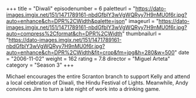 +++
title = "Diwali"
episodenumber = 6
paletteurl = "https://dato-images.imgix.net/151/1471789161-nbdGfblY3wVgWQRyy7H9nMU0f6r.jpg?auto=enhance&ch=DPR%2CWidth&palette=json"
imageurl = "https://dato-images.imgix.net/151/1471789161-nbdGfblY3wVgWQRyy7H9nMU0f6r.jpg?auto=compress%2Cformat&ch=DPR%2CWidth"
thumbnailurl = "https://dato-images.imgix.net/151/1471789161-nbdGfblY3wVgWQRyy7H9nMU0f6r.jpg?auto=enhance&ch=DPR%2CWidth&fit=crop&fm=jpg&h=280&w=500"
date = "2006-11-02"
weight = 162
rating = 7.8
director = "Miguel Arteta"
category = "Season 3"
+++

Michael encourages the entire Scranton branch to support Kelly and attend a local celebration of Diwali, the Hindu Festival of Lights. Meanwhile, Andy convinces Jim to turn a late night of work into a drinking game.